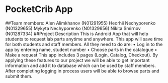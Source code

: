# PocketCrib App

##Team members:
Alen Alimkhanov (N01291955)
Heorhii Nechyporenko (N01329655)
Mykyta Nechyporenko (N01329656)
Nikita Smirnov (N01287334)
##Project Description
This is Android App that will help students to request lab parts anytime and anywhere. This app will save time for both students and staff members. 
All they need to do are: 
• Log in to the app by entering name, student number
• Choose parts in the catalogue 
• Make a request 
This app includes 3 pages (Login, Catalog, Checkout). By applying these features to our project we will be able to 
get important information and add it to database which can be used by staff members. 
After completing logging in process users will be able to browse parts and submit them.
